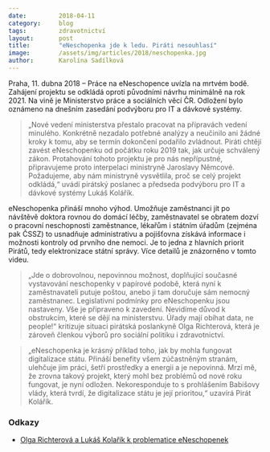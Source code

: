 ```yaml
---
date:         2018-04-11
category:     blog
tags:         zdravotnictví
layout:       post
title:        "eNeschopenka jde k ledu. Piráti nesouhlasí"
image:        /assets/img/articles/2018/neschopenka.jpg
author:       Karolína Sadílková
---
```


Praha, 11. dubna 2018 – Práce na eNeschopence uvízla na mrtvém bodě. Zahájení projektu se odkládá oproti původními návrhu minimálně na rok 2021. Na vině je Ministerstvo práce a sociálních věcí ČR. Odložení bylo oznámeno na dnešním zasedání podvýboru pro IT a dávkové systémy.

> „Nové vedení ministerstva přestalo pracovat na přípravách vedení minulého. Konkrétně nezadalo potřebné analýzy a neučinilo ani žádné kroky k tomu, aby se termín dokončení podařilo zvládnout. Piráti chtějí zavést eNeschopenku od počátku roku 2019 tak, jak určuje schválený zákon. Protahování tohoto projektu je pro nás nepřípustné, připravujeme proto interpelaci ministryně Jaroslavy Němcové. Požadujeme, aby nám ministryně vysvětlila, proč se celý projekt odkládá,“ uvádí pirátský poslanec a předseda podvýboru pro IT a dávkové systémy Lukáš Kolářík.

eNeschopenka přináší mnoho výhod. Umožňuje zaměstnanci jít po návštěvě doktora rovnou do domácí léčby, zaměstnavatel se obratem dozví o pracovní neschopnosti zaměstnance, lékařům i státním úřadům (zejména pak ČSSZ) to usnadňuje administrativu a pojišťovna získává informace i možnosti kontroly od prvního dne nemoci. Je to jedna z hlavních priorit Pirátů, tedy elektronizace státní správy. Více detailů je znázorněno v tomto videu.

> „Jde o dobrovolnou, nepovinnou možnost, doplňující současné vystavování neschopenky v papírové podobě, která nyní k zaměstnavateli putuje poštou, anebo ji tam doručuje sám nemocný zaměstnanec. Legislativní podmínky pro eNeschopenku jsou nastaveny. Vše je připraveno k zavedení. Nevidíme důvod k obstrukcím, které se dějí na ministerstvu. Úřady mají obíhat data, ne people!“ kritizuje situaci pirátská poslankyně Olga Richterová, která je zároveň členkou výborů pro sociální politiku i zdravotnictví.

> „eNeschopenka je krásný příklad toho, jak by mohla fungovat digitalizace státu. Přináší benefity všem zúčastněným stranám, ulehčuje jim práci, šetří prostředky a energii a je nepovinná. Mrzí mě, že zrovna takový projekt, který mohl bez problémů od nové roku fungovat, je nyní odložen. Nekoresponduje to s prohlášením Babišovy vlády, která tvrdí, že digitalizace státu je její prioritou,“ uzavírá Pirát Kolářík.

### Odkazy 

* [Olga Richterová a Lukáš Kolařík k problematice eNeschopenek](https://www.facebook.com/ceska.piratska.strana/videos/10155740966299039/)
